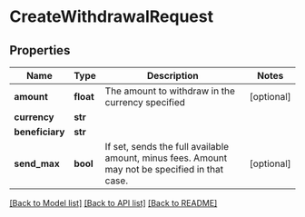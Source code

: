 # CreateWithdrawalRequest

## Properties
Name | Type | Description | Notes
------------ | ------------- | ------------- | -------------
**amount** | **float** | The amount to withdraw in the currency specified | [optional] 
**currency** | **str** |  | 
**beneficiary** | **str** |  | 
**send_max** | **bool** | If set, sends the full available amount, minus fees. Amount may not be specified in that case.  | [optional] 

[[Back to Model list]](../README.md#documentation-for-models) [[Back to API list]](../README.md#documentation-for-api-endpoints) [[Back to README]](../README.md)


